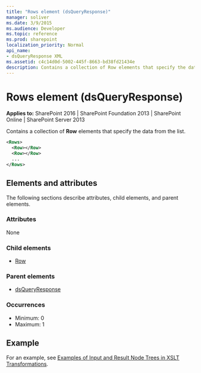 ```yaml
---
title: "Rows element (dsQueryResponse)"
manager: soliver
ms.date: 3/9/2015
ms.audience: Developer
ms.topic: reference
ms.prod: sharepoint
localization_priority: Normal
api_name:
- dsQueryResponse XML
ms.assetid: c4c14d0d-5002-445f-8663-bd38fd21434e
description: Contains a collection of Row elements that specify the data from the list. 
---
```


# Rows element (dsQueryResponse)

**Applies to:** SharePoint 2016 | SharePoint Foundation 2013 | SharePoint Online | SharePoint Server 2013
  
Contains a collection of **Row** elements that specify the data from the list. 
  
```XML
<Rows>
  <Row></Row>
  <Row></Row>
  ...
</Rows>
```

## Elements and attributes

The following sections describe attributes, child elements, and parent elements.

### Attributes

None
  
### Child elements

- [Row](row-dsqueryresponse.md)
   
### Parent elements

- [dsQueryResponse](dsqueryresponse.md)
   
### Occurrences

- Minimum: 0
- Maximum: 1  
   
## Example

For an example, see [Examples of Input and Result Node Trees in XSLT Transformations](https://msdn.microsoft.com/library/cbe88144-25ac-4cd2-8f2a-50e8c271c6ae%28Office.15%29.aspx).
  


